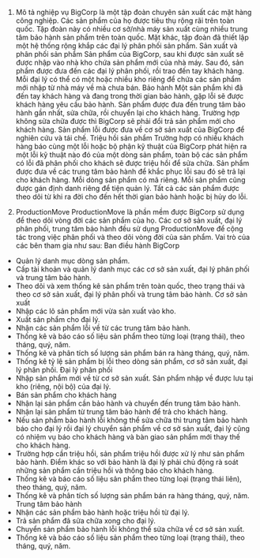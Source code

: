 1. Mô tả nghiệp vụ
BigCorp là một tập đoàn chuyên sản xuất các mặt hàng công nghiệp. Các sản phẩm của họ được tiêu thụ rộng rãi trên toàn quốc.
Tập đoàn này có nhiều cơ sở/nhà máy sản xuất cùng nhiều trung tâm bảo hành sản phẩm trên toàn quốc. Mặt khác, tập đoàn đã thiết lập một hệ thống rộng khắp các đại lý phân phối sản phẩm.
Sản xuất và phân phối sản phẩm
Sản phẩm của BigCorp, sau khi được sản xuất sẽ được nhập vào nhà kho chứa sản phẩm mới của nhà máy. Sau đó, sản phẩm được đưa đến các đại lý phân phối, rồi trao đến tay khách hàng. Mỗi đại lý có thể có một hoặc nhiều kho riêng để chứa các sản phẩm mới nhập từ nhà máy về mà chưa bán.
Bảo hành
Một sản phẩm khi đã đến tay khách hàng và đang trong thời gian bảo hành, gặp lỗi sẽ được khách hàng yêu cầu bảo hành. Sản phẩm được đưa đến trung tâm bảo hành gần nhất, sửa chữa, rồi chuyển lại cho khách hàng. Trường hợp không sửa chữa được thì BigCorp sẽ phải đổi trả sản phẩm mới cho khách hàng. Sản phẩm lỗi được đưa về cơ sở sản xuất của BigCorp để nghiên cứu và tái chế.
Triệu hồi sản phẩm
Trường hợp có nhiều khách hàng báo cùng một lỗi hoặc bộ phận kỹ thuật của BigCorp phát hiện ra một lỗi kỹ thuật nào đó của một dòng sản phẩm, toàn bộ các sản phẩm có lỗi đã phân phối cho khách sẽ được triệu hồi để sửa chữa. Sản phẩm được đưa về các trung tâm bảo hành để khắc phục lỗi sau đó sẽ trả lại cho khách hàng.
Mỗi dòng sản phẩm có mã riêng. Mỗi sản phẩm cũng được gán định danh riêng để tiện quản lý. Tất cả các sản phẩm được theo dõi từ khi ra đời cho đến hết thời gian bảo hành hoặc bị hủy do lỗi.

2. ProductionMove
ProductionMove là phần mềm được BigCorp sử dụng để theo dõi vòng đời các sản phẩm của họ. Các cơ sở sản xuất, đại lý phân phối, trung tâm bảo hành đều sử dụng ProductionMove để cộng tác trong việc phân phối và theo dõi vòng đời của sản phẩm.
Vai trò của các bên tham gia như sau:
Ban điều hành BigCorp
- Quản lý danh mục dòng sản phẩm.
- Cấp tài khoản và quản lý danh mục các cơ sở sản xuất, đại lý phân phối và trung tâm bảo hành.
- Theo dõi và xem thống kê sản phẩm trên toàn quốc, theo trạng thái và theo cơ sở sản xuất, đại lý phân phối và trung tâm bảo hành.
Cơ sở sản xuất
- Nhập các lô sản phẩm mới vừa sản xuất vào kho.
- Xuất sản phẩm cho đại lý.
- Nhận các sản phẩm lỗi về từ các trung tâm bảo hành.
- Thống kê và báo cáo số liệu sản phẩm theo từng loại (trạng thái), theo tháng, quý, năm.
- Thống kê và phân tích số lượng sản phẩm bán ra hàng tháng, quý, năm.
- Thống kê tỷ lệ sản phẩm bị lỗi theo dòng sản phẩm, cơ sở sản xuất, đại lý phân phối.
Đại lý phân phối
- Nhập sản phẩm mới về từ cơ sở sản xuất. Sản phẩm nhập về được lưu tại kho (riêng, nội bộ) của đại lý.
- Bán sản phẩm cho khách hàng
- Nhận lại sản phẩm cần bảo hành và chuyển đến trung tâm bảo hành.
- Nhận lại sản phẩm từ trung tâm bảo hành để trả cho khách hàng.
- Nếu sản phẩm bảo hành lỗi không thể sửa chữa thì trung tâm bảo hành báo cho đại lý rồi đại lý chuyển sản phẩm về cơ sở sản xuất, đại lý cũng có nhiệm vụ báo cho khách hàng và bàn giao sản phẩm mới thay thế cho khách hàng.
- Trường hợp cần triệu hồi, sản phẩm triệu hồi được xử lý như sản phẩm bảo hành. Điểm khác so với bảo hành là đại lý phải chủ động rà soát những sản phẩm cần triệu hồi và thông báo cho khách hàng.
- Thống kê và báo cáo số liệu sản phẩm theo từng loại (trạng thái liên), theo tháng, quý, năm.
- Thống kê và phân tích số lượng sản phẩm bán ra hàng tháng, quý, năm.
Trung tâm bảo hành
- Nhận các sản phẩm bảo hành hoặc triệu hồi từ đại lý.
- Trả sản phẩm đã sửa chữa xong cho đại lý.
- Chuyển sản phẩm bảo hành lỗi không thể sửa chữa về cơ sở sản xuất.
- Thống kê và báo cáo số liệu sản phẩm theo từng loại (trạng thái), theo tháng, quý, năm.
